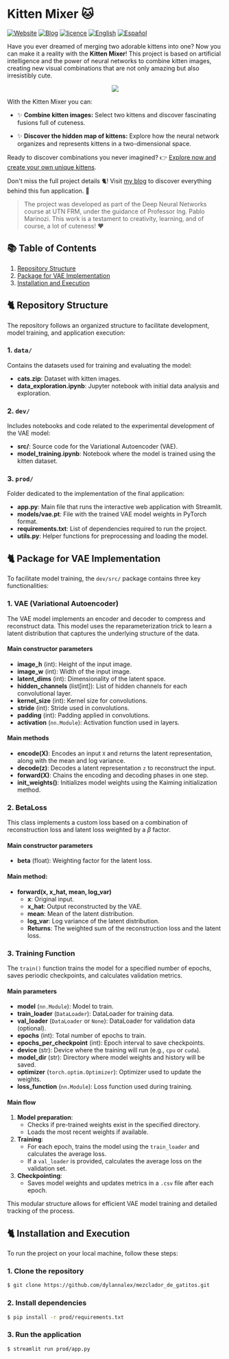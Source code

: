 # Kitten Mixer 🐱

[![Website](https://img.shields.io/badge/Website-Kitten%20Mixer-blue)](https://mezclador-gatitos.streamlit.app/)
[![Blog](https://img.shields.io/badge/Blog-%20A%20Fun%20Application%20of%20VAEs-blue)](https://dylannalex.github.io/kitten_mixer/)
[![licence](https://img.shields.io/github/license/dylannalex/mezclador_de_gatitos?color=blue)](https://github.com/dylannalex/mezclador_de_gatitos/blob/main/LICENSE)
[![English](https://img.shields.io/badge/🌐-%20English-blue)](https://github.com/dylannalex/mezclador_de_gatitos/blob/main/README.en.md)
[![Español](https://img.shields.io/badge/🌐-%20Español-blue)](https://github.com/dylannalex/mezclador_de_gatitos/blob/main/README.md)


Have you ever dreamed of merging two adorable kittens into one? Now you can make it a reality with the **Kitten Mixer**! This project is based on artificial intelligence and the power of neural networks to combine kitten images, creating new visual combinations that are not only amazing but also irresistibly cute.

<p align="center"> <img src="../media/cats.jpg?raw=true" /> </p>

With the Kitten Mixer you can:

- ✨ **Combine kitten images:** Select two kittens and discover fascinating fusions full of cuteness.

- ✨ **Discover the hidden map of kittens:** Explore how the neural network organizes and represents kittens in a two-dimensional space.

Ready to discover combinations you never imagined? 👉 [Explore now and create your own unique kittens](https://mezclador-gatitos.streamlit.app/).

Don't miss the full project details 🐈! Visit [my blog](https://dylannalex.github.io/kitten_mixer/) to discover everything behind this fun application. 📝

> The project was developed as part of the Deep Neural Networks course at UTN FRM, under the guidance of Professor Ing. Pablo Marinozi. This work is a testament to creativity, learning, and of course, a lot of cuteness! ❤️

## 📚 Table of Contents

1. [Repository Structure](#-repository-structure)
2. [Package for VAE Implementation](#-package-for-vae-implementation)
3. [Installation and Execution](#-installation-and-execution)

## 🐈 Repository Structure

The repository follows an organized structure to facilitate development, model training, and application execution:

### 1. `data/`
Contains the datasets used for training and evaluating the model:

- **cats.zip**: Dataset with kitten images.
- **data_exploration.ipynb**: Jupyter notebook with initial data analysis and exploration.

### 2. `dev/`
Includes notebooks and code related to the experimental development of the VAE model:

- **src/**: Source code for the Variational Autoencoder (VAE).
- **model_training.ipynb**: Notebook where the model is trained using the kitten dataset.

### 3. `prod/`
Folder dedicated to the implementation of the final application:

- **app.py**: Main file that runs the interactive web application with Streamlit.
- **models/vae.pt**: File with the trained VAE model weights in PyTorch format.
- **requirements.txt**: List of dependencies required to run the project.
- **utils.py**: Helper functions for preprocessing and loading the model.


## 🐈 Package for VAE Implementation

To facilitate model training, the `dev/src/` package contains three key functionalities:

### 1. VAE (Variational Autoencoder)

The VAE model implements an encoder and decoder to compress and reconstruct data. This model uses the reparameterization trick to learn a latent distribution that captures the underlying structure of the data.

#### Main constructor parameters
- **image_h** (int): Height of the input image.
- **image_w** (int): Width of the input image.
- **latent_dims** (int): Dimensionality of the latent space.
- **hidden_channels** (list[int]): List of hidden channels for each convolutional layer.
- **kernel_size** (int): Kernel size for convolutions.
- **stride** (int): Stride used in convolutions.
- **padding** (int): Padding applied in convolutions.
- **activation** (`nn.Module`): Activation function used in layers.

#### Main methods
- **encode(X)**: Encodes an input `X` and returns the latent representation, along with the mean and log variance.
- **decode(z)**: Decodes a latent representation `z` to reconstruct the input.
- **forward(X)**: Chains the encoding and decoding phases in one step.
- **init_weights()**: Initializes model weights using the Kaiming initialization method.

### 2. BetaLoss

This class implements a custom loss based on a combination of reconstruction loss and latent loss weighted by a $\beta$ factor.

#### Main constructor parameters
- **beta** (float): Weighting factor for the latent loss.

#### Main method:
- **forward(x, x_hat, mean, log_var)**
  - **x**: Original input.
  - **x_hat**: Output reconstructed by the VAE.
  - **mean**: Mean of the latent distribution.
  - **log_var**: Log variance of the latent distribution.
  - **Returns**: The weighted sum of the reconstruction loss and the latent loss.

### 3. Training Function

The `train()` function trains the model for a specified number of epochs, saves periodic checkpoints, and calculates validation metrics.

#### Main parameters
- **model** (`nn.Module`): Model to train.
- **train_loader** (`DataLoader`): DataLoader for training data.
- **val_loader** (`DataLoader` or `None`): DataLoader for validation data (optional).
- **epochs** (int): Total number of epochs to train.
- **epochs_per_checkpoint** (int): Epoch interval to save checkpoints.
- **device** (str): Device where the training will run (e.g., `cpu` or `cuda`).
- **model_dir** (str): Directory where model weights and history will be saved.
- **optimizer** (`torch.optim.Optimizer`): Optimizer used to update the weights.
- **loss_function** (`nn.Module`): Loss function used during training.

#### Main flow
1. **Model preparation**:
   - Checks if pre-trained weights exist in the specified directory.
   - Loads the most recent weights if available.
2. **Training**:
   - For each epoch, trains the model using the `train_loader` and calculates the average loss.
   - If a `val_loader` is provided, calculates the average loss on the validation set.
3. **Checkpointing**:
   - Saves model weights and updates metrics in a `.csv` file after each epoch.

This modular structure allows for efficient VAE model training and detailed tracking of the process.


## 🐈 Installation and Execution

To run the project on your local machine, follow these steps:

### 1. Clone the repository

```bash
$ git clone https://github.com/dylannalex/mezclador_de_gatitos.git
```

### 2. Install dependencies

```bash
$ pip install -r prod/requirements.txt
```

### 3. Run the application
```bash
$ streamlit run prod/app.py
```
